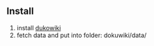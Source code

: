 ## Install
1. install [dukowiki](https://www.dokuwiki.org/)
2. fetch data and put into folder: dokuwiki/data/
